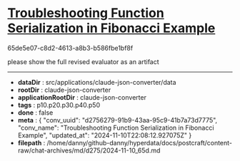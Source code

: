 # [Troubleshooting Function Serialization in Fibonacci Example](https://claude.ai/chat/d2756279-91b9-43aa-95c9-41b7a73d7775)

65de5e07-c8d2-4613-a8b3-b586fbe1bf8f

please show the full revised evaluator as an artifact

---

* **dataDir** : src/applications/claude-json-converter/data
* **rootDir** : claude-json-converter
* **applicationRootDir** : claude-json-converter
* **tags** : p10.p20.p30.p40.p50
* **done** : false
* **meta** : {
  "conv_uuid": "d2756279-91b9-43aa-95c9-41b7a73d7775",
  "conv_name": "Troubleshooting Function Serialization in Fibonacci Example",
  "updated_at": "2024-11-10T22:08:12.927075Z"
}
* **filepath** : /home/danny/github-danny/hyperdata/docs/postcraft/content-raw/chat-archives/md/d275/2024-11-10_65d.md
